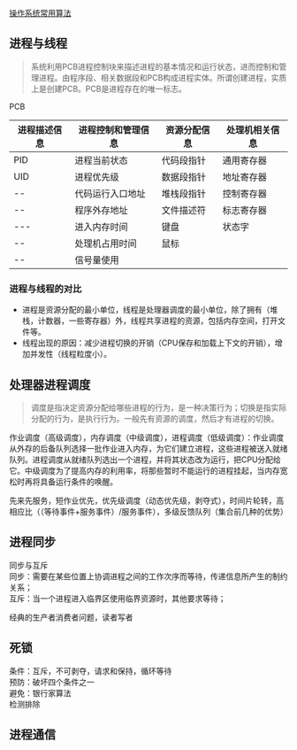 [操作系统常用算法](https://cloud.tencent.com/developer/article/1188577)

## 进程与线程

>系统利用PCB进程控制块来描述进程的基本情况和运行状态，进而控制和管理进程。由程序段、相关数据段和PCB构成进程实体。所谓创建进程，实质上是创建PCB。PCB是进程存在的唯一标志。

PCB

| 进程描述信息 | 进程控制和管理信息 | 资源分配信息 | 处理机相关信息 |
| --- | --- | ---- | --- |
| PID | 进程当前状态 | 代码段指针 | 通用寄存器 |
| UID | 进程优先级   | 数据段指针 | 地址寄存器 |
| --  | 代码运行入口地址 | 堆栈段指针 | 控制寄存器 |
| --  | 程序外存地址 | 文件描述符 | 标志寄存器 |
| --- | 进入内存时间 | 键盘 | 状态字 |
| --  | 处理机占用时间 | 鼠标 | |
| --  | 信号量使用 | |

### 进程与线程的对比

+ 进程是资源分配的最小单位，线程是处理器调度的最小单位，除了拥有（堆栈，计数器，一些寄存器）外，线程共享进程的资源，包括内存空间，打开文件等。
+ 线程出现的原因：减少进程切换的开销（CPU保存和加载上下文的开销），增加并发性（线程粒度小）。

## 处理器进程调度

>调度是指决定资源分配给哪些进程的行为，是一种决策行为；切换是指实际分配的行为，是执行行为。一般先有资源的调度，然后才有进程的切换。

作业调度（高级调度），内存调度（中级调度），进程调度（低级调度）：作业调度从外存的后备队列选择一批作业进入内存，为它们建立进程，这些进程被送入就绪队列。进程调度从就绪队列选出一个进程，并将其状态改为运行，把CPU分配给它。中级调度为了提高内存的利用率，将那些暂时不能运行的进程挂起，当内存宽松时再将具备运行条件的唤醒。

先来先服务，短作业优先，优先级调度（动态优先级，剥夺式），时间片轮转，高相应比（（等待事件+服务事件）/服务事件），多级反馈队列（集合前几种的优势）

## 进程同步

同步与互斥  
同步：需要在某些位置上协调进程之间的工作次序而等待，传递信息所产生的制约关系；  
互斥：当一个进程进入临界区使用临界资源时，其他要求等待；  

经典的生产者消费者问题，读者写者

## 死锁

条件：互斥，不可剥夺，请求和保持，循环等待  
预防：破坏四个条件之一  
避免：银行家算法  
检测排除  

## 进程通信
